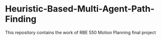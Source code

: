 # Heuristic-Based-Multi-Agent-Path-Finding
This repository contains the work of RBE 550 Motion Planning final project

